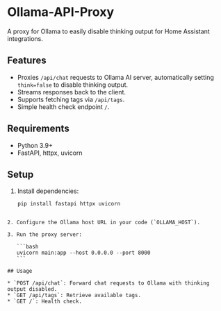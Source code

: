 # Ollama-API-Proxy
A proxy for Ollama to easily disable thinking output for Home Assistant integrations.

## Features

- Proxies `/api/chat` requests to Ollama AI server, automatically setting `think=false` to disable thinking output.
- Streams responses back to the client.
- Supports fetching tags via `/api/tags`.
- Simple health check endpoint `/`.

## Requirements

- Python 3.9+
- FastAPI, httpx, uvicorn

## Setup

1. Install dependencies:

   ```bash
   pip install fastapi httpx uvicorn
````

2. Configure the Ollama host URL in your code (`OLLAMA_HOST`).

3. Run the proxy server:

   ```bash
   uvicorn main:app --host 0.0.0.0 --port 8000
   ```

## Usage

* `POST /api/chat`: Forward chat requests to Ollama with thinking output disabled.
* `GET /api/tags`: Retrieve available tags.
* `GET /`: Health check.
